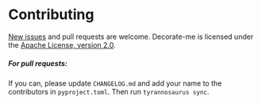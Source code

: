 # Contributing

[New issues](https://github.com/dmyersturnbull/decorate-me/issues) and pull requests are welcome.
Decorate-me is licensed under the [Apache License, version 2.0](https://www.apache.org/licenses/LICENSE-2.0).

##### For pull requests:
If you can, please update `CHANGELOG.md` and add your name to the contributors in `pyproject.toml`.
Then run `tyrannosaurus sync`.
